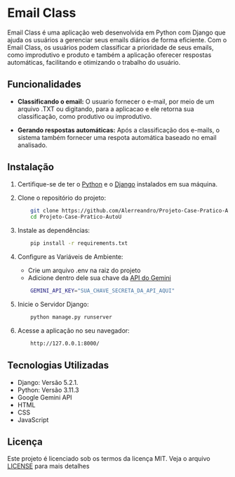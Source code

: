 # Email Class

Email Class é uma aplicação web desenvolvida em Python com Django que ajuda os usuários a gerenciar seus emails diários de forma eficiente. Com o Email Class, os usuários podem classificar a prioridade de seus emails, como improdutivo e produto e também a aplicação oferecer respostas automáticas, facilitando e otimizando o trabalho do usuário.

## Funcionalidades

- **Classificando o email:** O usuario fornecer o e-mail, por meio de um arquivo .TXT ou digitando, para a aplicacao e ele retorna sua classificação, como produtivo ou improdutivo.
    
- **Gerando respostas automáticas:** Após a classificação dos e-mails, o sistema também fornecer uma respota automática baseado no email analisado.

## Instalação

1. Certifique-se de ter o [Python](https://www.python.org/downloads/) e o [Django](https://www.djangoproject.com/download/) instalados em sua máquina.

2. Clone o repositório do projeto:

    ```bash
        git clone https://github.com/Alerreandro/Projeto-Case-Pratico-AutoU.git
        cd Projeto-Case-Pratico-AutoU
    
3. Instale as dependências:
    
    ```bash
        pip install -r requirements.txt

4. Configure as Variáveis de Ambiente:

    * Crie um arquivo .env na raiz do projeto
    * Adicione dentro dele sua chave da [API do Gemini](https://aistudio.google.com/apikey)
    
    ```bash 
        GEMINI_API_KEY="SUA_CHAVE_SECRETA_DA_API_AQUI"
 
5. Inicie o Servidor Django:

    ```bash
        python manage.py runserver
    
6. Acesse a aplicação no seu navegador:

    ```bash
        http://127.0.0.1:8000/

## Tecnologias Utilizadas

 * Django: Versão 5.2.1.
 * Python: Versão 3.11.3
 * Google Gemini API
 * HTML 
 * CSS 
 * JavaScript

## Licença
Este projeto é licenciado sob os termos da licença MIT. Veja o arquivo [LICENSE](./LICENSE) para mais detalhes
    
